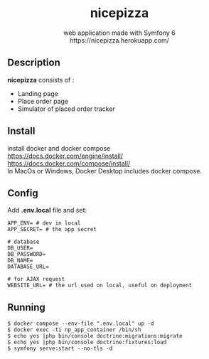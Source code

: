 <div align="center">
    <h1>nicepizza</h1>
    <p>
        web application made with Symfony 6<br>
        https://nicepizza.herokuapp.com/
    </p>
</div>

## Description
**nicepizza** consists of :
* Landing page
* Place order page
* Simulator of placed order tracker

## Install
install docker and docker compose  
https://docs.docker.com/engine/install/  
https://docs.docker.com/compose/install/  
In MacOs or Windows, Docker Desktop includes docker compose.  

## Config
Add **.env.local** file and set:
```
APP_ENV= # dev in local
APP_SECRET= # the app secret

# database
DB_USER=
DB_PASSWORD=
DB_NAME=
DATABASE_URL=

# for AJAX request
WEBSITE_URL= # the url used on local, useful on deployment
```

## Running
    $ docker compose --env-file ".env.local" up -d
    $ docker exec -ti np_app_container /bin/sh
    $ echo yes |php bin/console doctrine:migrations:migrate
    $ echo yes |php bin/console doctrine:fixtures:load
    $ symfony serve:start --no-tls -d




